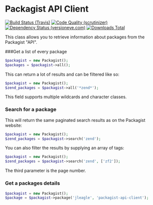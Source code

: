 Packagist API Client
================

[![Build Status (Travis)](https://img.shields.io/travis/Jleagle/packagist-api-client/master.svg)](https://travis-ci.org/Jleagle/packagist-api-client/builds)
[![Code Quality (scrutinizer)](https://scrutinizer-ci.com/g/Jleagle/packagist-api-client/badges/quality-score.png)](https://scrutinizer-ci.com/g/Jleagle/packagist-api-client)
[![Dependency Status (versioneye.com)](https://www.versioneye.com/php/Jleagle:packagist-api-client/badge.svg)](https://www.versioneye.com/php/Jleagle:packagist-api-client)
[![Downloads Total](https://poser.pugx.org/Jleagle/packagist-api-client/downloads.svg)](https://packagist.org/packages/Jleagle/packagist-api-client)

This class allows you to retrieve information about packages from the Packagist "API".

###Get a list of every package

```php
$packagist = new Packagist();
$packages = $packagist->all();
```

This can return a lot of results and can be filtered like so:

```php
$packagist = new Packagist();
$zend_packages = $packagist->all('*zend*');
```

This field supports multiple wildcards and character classes.

### Search for a package

This will return the same paginated search results as on the Packagist website:

```php
$packagist = new Packagist();
$zend_packages = $packagist->search('zend');
```

You can also filter the results by supplying an array of tags:

```php
$packagist = new Packagist();
$zend_packages = $packagist->search('zend', ['zf2']);
```

The third parameter is the page number.

### Get a packages details

```php
$packagist = new Packagist();
$package = $packagist->package('jleagle', 'packagist-api-client');
```

